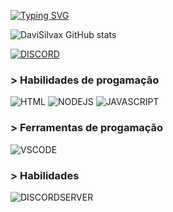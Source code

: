[![Typing SVG](https://readme-typing-svg.demolab.com?font=Fira+Code&pause=1000&color=791DF7&width=435&lines=Ol%C3%A1%2C+me+chamo+Davi+Silva;Sou+um+programador+aprendiz;Estou+aprendendo+HTML%2C+JAVA+SCRIPT+e+NODEJS)](https://git.io/typing-svg)

![DaviSilvax GitHub stats](https://github-readme-stats.vercel.app/api?username=davisilvax&show_icons=true&theme=dark)

[![DISCORD](https://camo.githubusercontent.com/409a013b774366388ba2c178ac0e78a5fdbdb1f44fd4764656f4c26afcbf6395/68747470733a2f2f696d672e736869656c64732e696f2f62616467652f2d446973636f72642d2532333538363566323f7374796c653d666f722d7468652d6261646765266c6f676f3d646973636f7264266c6f676f436f6c6f723d7768697465)](https://discord.com/users/1015364770557341716)

### > Habilidades de progamação

![HTML](https://camo.githubusercontent.com/45e2dbe090c9af5fed72b44f1ffec97170cd0a8611595c52b6d56bd38d555fa7/68747470733a2f2f696d672e736869656c64732e696f2f62616467652f2d48544d4c2d3044313131373f7374796c653d666f722d7468652d6261646765266c6f676f3d68746d6c35266c6162656c436f6c6f723d304431313137) ![NODEJS](https://camo.githubusercontent.com/77db13d779784b2a9f974d451306d2be7147eab22d389219adbc6898efe6aae6/68747470733a2f2f696d672e736869656c64732e696f2f62616467652f2d4e6f64652e4a532d3044313131373f7374796c653d666f722d7468652d6261646765266c6f676f3d6e6f64652e6a73266c6162656c436f6c6f723d3044313131372674657874436f6c6f723d304431313137)   ![JAVASCRIPT](https://camo.githubusercontent.com/f51bee89dcc6e95ace4b767c808a8b7b1078c2dad5821d5b9d0b20ebdbc8649f/68747470733a2f2f696d672e736869656c64732e696f2f62616467652f2d4a6176615363726970742d3044313131373f7374796c653d666f722d7468652d6261646765266c6f676f3d6a617661736372697074266c6162656c436f6c6f723d3044313131372674657874436f6c6f723d304431313137)

### > Ferramentas de progamação

![VSCODE](https://camo.githubusercontent.com/5185b3b46fea15e672446f3409dc4080ceec1d0986f6ef05eb284b394f7e6eab/68747470733a2f2f696d672e736869656c64732e696f2f62616467652f2d56697375616c25323053747564696f253230436f64652d3044313131373f7374796c653d666f722d7468652d6261646765266c6f676f3d76697375616c2d73747564696f2d636f6465266c6f676f436f6c6f723d433841324338266c6162656c436f6c6f723d304431313137)

### > Habilidades

![DISCORDSERVER](https://camo.githubusercontent.com/f72aff351d8d09a1ca8fd3cfbdf4023559d6ad1f17934996abdf3dd57cbff9b0/68747470733a2f2f696d672e736869656c64732e696f2f62616467652f2d446973636f72642532305365727665722d3044313131373f7374796c653d666f722d7468652d6261646765266c6f676f3d646973636f7264266c6162656c436f6c6f723d304431313137)
